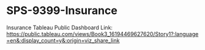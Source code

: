 # SPS-9399-Insurance
Insurance
Tableau Public Dashboard Link: https://public.tableau.com/views/Book3_16194469627620/Story1?:language=en&:display_count=y&:origin=viz_share_link
